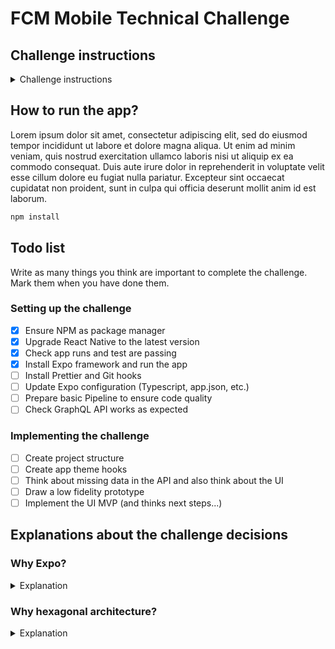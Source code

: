# FCM Mobile Technical Challenge


## Challenge instructions

<details>
  <summary>Challenge instructions</summary>

  ## What
  FCM Digital team want to launch a new shiny travel guide app. We found that we have the chance to deliver a great product to our travelers. All best information about main world cities in their hands.

  ## Why
  Our current app is the best business itinerary app for FCM customers and we want to offer them a good curated travel guide, without risking the usability of main app in terms of disk usage and complexity. KISS principle.

  ## How
  As we are tech enthusiasts we want to improve our infrastructure, so we decided to implement a GraphQL API to be consumed by our frontend team. Many developers love this technology and after some research we think it fits perfectly for mobile and web apps using React. 

  We need your help to build a first prototype in react native, so we can test the potential of using this technology.

  ## Brief
  First version of the app needs to have following things:
  - Home screen with cities list
  - Detail city screen or embedded component in the list with some useful information as city name, currency, some monuments to visit and some restaurants

  ## Delivery
  Final solution is up to you, there are as many solutions as developers exists. You decide how to present the MVP taking design, usability, architecture and completeness decisions.

  ## How to use challenge API
  To run GraphQL API execute following command

  ````
  yarn run graphql
  ````

  It will launch a local graphql in ```http://localhost:3000/``` to use as graphql endpoint in your app.

  This local server gives you all data from ```db.js``` file and you can test your graphql queries with integrated GraphiQL IDE in ```http://localhost:3000/graphql```

  ````
  Example queries

  query {
    City(id: 2) {
      name
    }
  }

  query {
    allCities {
      name
    }
  }
  ````

  ## How to use Graphql in react native

  React native community recommends Apollo Client as the best library to use GraphQL in mobile (Visit https://www.apollographql.com/docs/react/)
</details>

## How to run the app?

Lorem ipsum dolor sit amet, consectetur adipiscing elit, sed do eiusmod tempor incididunt ut labore et dolore magna aliqua. Ut enim ad minim veniam, quis nostrud exercitation ullamco laboris nisi ut aliquip ex ea commodo consequat. Duis aute irure dolor in reprehenderit in voluptate velit esse cillum dolore eu fugiat nulla pariatur. Excepteur sint occaecat cupidatat non proident, sunt in culpa qui officia deserunt mollit anim id est laborum.

```bash
npm install
```


## Todo list

Write as many things you think are important to complete the challenge. Mark them when you have done them.

### Setting up the challenge

- [x] Ensure NPM as package manager
- [x] Upgrade React Native to the latest version
- [x] Check app runs and test are passing
- [x] Install Expo framework and run the app
- [ ] Install Prettier and Git hooks
- [ ] Update Expo configuration (Typescript, app.json, etc.)
- [ ] Prepare basic Pipeline to ensure code quality
- [ ] Check GraphQL API works as expected

### Implementing the challenge

- [ ] Create project structure
- [ ] Create app theme hooks
- [ ] Think about missing data in the API and also think about the UI
- [ ] Draw a low fidelity prototype
- [ ] Implement the UI MVP (and thinks next steps...)

## Explanations about the challenge decisions

### Why Expo?

<details>
  <summary>Explanation</summary>
  <br />
  Expo is a React Native framework that allows you to build native iOS and Android apps using JavaScript and React. It is a great tool for building cross-platform apps and it is easy to use. It also has a lot of community support and a lot of plugins that can be used to extend the functionality of the framework. Eventhough in the past was a risky choice, nowadays is worth it. With Expo we can spend time on the business logic and what users want and not on the platform specifics.
</details>


### Why hexagonal architecture?

<details>
  <summary>Explanation</summary>
  <br />
  Hexagonal architecture is a software design pattern that helps to organize code into smaller, more manageable modules. It is based on the idea of dividing a system into discrete, independent modules that communicate with each other through well-defined interfaces. Each module has a clear responsibility and is responsible for a specific part of the system. This helps to keep the code modular and easier to understand and maintain.
</details>
